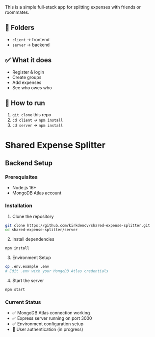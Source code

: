This is a simple full-stack app for splitting expenses with friends or roommates.

## 📁 Folders

- `client` → frontend
- `server` → backend

## ✅ What it does

- Register & login
- Create groups
- Add expenses
- See who owes who

## 📌 How to run

1. `git clone` this repo
2. `cd client` → `npm install`
3. `cd server` → `npm install`

# Shared Expense Splitter

## Backend Setup

### Prerequisites
- Node.js 16+ 
- MongoDB Atlas account

### Installation
1. Clone the repository
```bash
git clone https://github.com/kirkdencv/shared-expense-splitter.git
cd shared-expense-splitter/server
```

2. Install dependencies
```bash
npm install
```

3. Environment Setup
```bash
cp .env.example .env
# Edit .env with your MongoDB Atlas credentials
```

4. Start the server
```bash
npm start
```

### Current Status
- ✅ MongoDB Atlas connection working
- ✅ Express server running on port 3000
- ✅ Environment configuration setup
- 🔄 User authentication (in progress)
